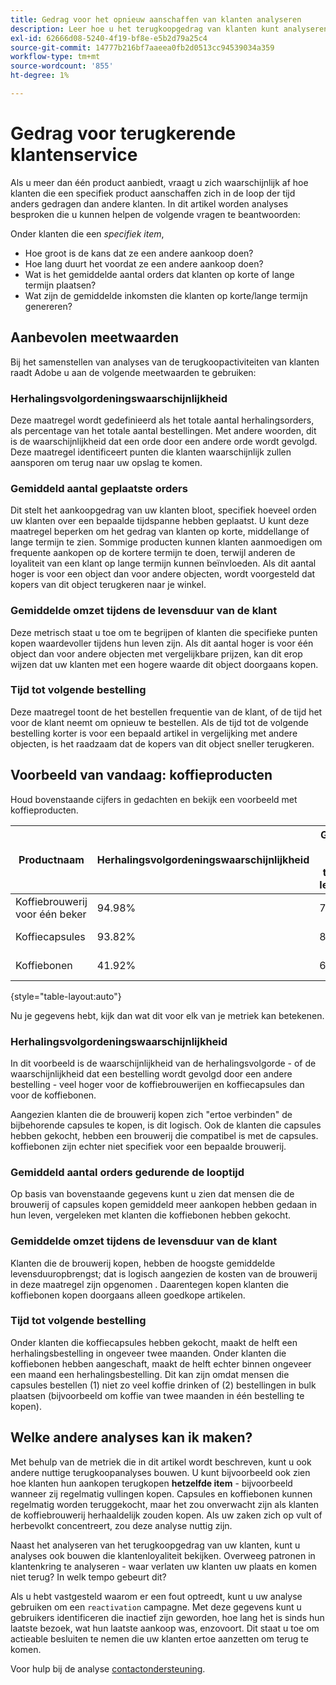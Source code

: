 ```yaml
---
title: Gedrag voor het opnieuw aanschaffen van klanten analyseren
description: Leer hoe u het terugkoopgedrag van klanten kunt analyseren.
exl-id: 62666d08-5240-4f19-bf8e-e5b2d79a25c4
source-git-commit: 14777b216bf7aaeea0fb2d0513cc94539034a359
workflow-type: tm+mt
source-wordcount: '855'
ht-degree: 1%

---
```


# Gedrag voor terugkerende klantenservice

Als u meer dan één product aanbiedt, vraagt u zich waarschijnlijk af hoe klanten die een specifiek product aanschaffen zich in de loop der tijd anders gedragen dan andere klanten. In dit artikel worden analyses besproken die u kunnen helpen de volgende vragen te beantwoorden:

Onder klanten die een *specifiek item*,

* Hoe groot is de kans dat ze een andere aankoop doen?
* Hoe lang duurt het voordat ze een andere aankoop doen?
* Wat is het gemiddelde aantal orders dat klanten op korte of lange termijn plaatsen?
* Wat zijn de gemiddelde inkomsten die klanten op korte/lange termijn genereren?

## Aanbevolen meetwaarden

Bij het samenstellen van analyses van de terugkoopactiviteiten van klanten raadt Adobe u aan de volgende meetwaarden te gebruiken:

### Herhalingsvolgordeningswaarschijnlijkheid

Deze maatregel wordt gedefinieerd als het totale aantal herhalingsorders, als percentage van het totale aantal bestellingen. Met andere woorden, dit is de waarschijnlijkheid dat een orde door een andere orde wordt gevolgd. Deze maatregel identificeert punten die klanten waarschijnlijk zullen aansporen om terug naar uw opslag te komen.

### Gemiddeld aantal geplaatste orders

Dit stelt het aankoopgedrag van uw klanten bloot, specifiek hoeveel orden uw klanten over een bepaalde tijdspanne hebben geplaatst. U kunt deze maatregel beperken om het gedrag van klanten op korte, middellange of lange termijn te zien. Sommige producten kunnen klanten aanmoedigen om frequente aankopen op de kortere termijn te doen, terwijl anderen de loyaliteit van een klant op lange termijn kunnen beïnvloeden. Als dit aantal hoger is voor een object dan voor andere objecten, wordt voorgesteld dat kopers van dit object terugkeren naar je winkel.

### Gemiddelde omzet tijdens de levensduur van de klant

Deze metrisch staat u toe om te begrijpen of klanten die specifieke punten kopen waardevoller tijdens hun leven zijn. Als dit aantal hoger is voor één object dan voor andere objecten met vergelijkbare prijzen, kan dit erop wijzen dat uw klanten met een hogere waarde dit object doorgaans kopen.

### Tijd tot volgende bestelling

Deze maatregel toont de het bestellen frequentie van de klant, of de tijd het voor de klant neemt om opnieuw te bestellen. Als de tijd tot de volgende bestelling korter is voor een bepaald artikel in vergelijking met andere objecten, is het raadzaam dat de kopers van dit object sneller terugkeren.

## Voorbeeld van vandaag: koffieproducten

Houd bovenstaande cijfers in gedachten en bekijk een voorbeeld met koffieproducten.

| **Productnaam** | **Herhalingsvolgordeningswaarschijnlijkheid** | **Gemiddeld aantal orders tijdens de levensduur** | **Gem. inkomsten** | **Mediane tijd tot volgende bestelling** |
|-----|-----|-----|-----|-----|
| Koffiebrouwerij voor één beker | 94.98% | 7.92 | $549.82 | 57,01 dagen |
| Koffiecapsules | 93.82% | 8.68 | $479.98 | 63,48 dagen |
| Koffiebonen | 41.92% | 6.07 | $99.82 | 27,31 dagen |

{style="table-layout:auto"}

Nu je gegevens hebt, kijk dan wat dit voor elk van je metriek kan betekenen.

### Herhalingsvolgordeningswaarschijnlijkheid

In dit voorbeeld is de waarschijnlijkheid van de herhalingsvolgorde - of de waarschijnlijkheid dat een bestelling wordt gevolgd door een andere bestelling - veel hoger voor de koffiebrouwerijen en koffiecapsules dan voor de koffiebonen.

Aangezien klanten die de brouwerij kopen zich &quot;ertoe verbinden&quot; de bijbehorende capsules te kopen, is dit logisch. Ook de klanten die capsules hebben gekocht, hebben een brouwerij die compatibel is met de capsules. koffiebonen zijn echter niet specifiek voor een bepaalde brouwerij.

### Gemiddeld aantal orders gedurende de looptijd

Op basis van bovenstaande gegevens kunt u zien dat mensen die de brouwerij of capsules kopen gemiddeld meer aankopen hebben gedaan in hun leven, vergeleken met klanten die koffiebonen hebben gekocht.

### Gemiddelde omzet tijdens de levensduur van de klant

Klanten die de brouwerij kopen, hebben de hoogste gemiddelde levensduuropbrengst; dat is logisch aangezien de kosten van de brouwerij in deze maatregel zijn opgenomen . Daarentegen kopen klanten die koffiebonen kopen doorgaans alleen goedkope artikelen.

### Tijd tot volgende bestelling

Onder klanten die koffiecapsules hebben gekocht, maakt de helft een herhalingsbestelling in ongeveer twee maanden. Onder klanten die koffiebonen hebben aangeschaft, maakt de helft echter binnen ongeveer een maand een herhalingsbestelling. Dit kan zijn omdat mensen die capsules bestellen (1) niet zo veel koffie drinken of (2) bestellingen in bulk plaatsen (bijvoorbeeld om koffie van twee maanden in één bestelling te kopen).

## Welke andere analyses kan ik maken?

Met behulp van de metriek die in dit artikel wordt beschreven, kunt u ook andere nuttige terugkoopanalyses bouwen. U kunt bijvoorbeeld ook zien hoe klanten hun aankopen terugkopen **hetzelfde item** - bijvoorbeeld wanneer zij regelmatig vullingen kopen. Capsules en koffiebonen kunnen regelmatig worden teruggekocht, maar het zou onverwacht zijn als klanten de koffiebrouwerij herhaaldelijk zouden kopen. Als uw zaken zich op vult of herbevolkt concentreert, zou deze analyse nuttig zijn.

Naast het analyseren van het terugkoopgedrag van uw klanten, kunt u analyses ook bouwen die klantenloyaliteit bekijken. Overweeg patronen in klantenkring te analyseren - waar verlaten uw klanten uw plaats en komen niet terug? In welk tempo gebeurt dit?

Als u hebt vastgesteld waarom er een fout optreedt, kunt u uw analyse gebruiken om een `reactivation` campagne. Met deze gegevens kunt u gebruikers identificeren die inactief zijn geworden, hoe lang het is sinds hun laatste bezoek, wat hun laatste aankoop was, enzovoort. Dit staat u toe om actieable besluiten te nemen die uw klanten ertoe aanzetten om terug te komen.

Voor hulp bij de analyse [contactondersteuning](https://experienceleague.adobe.com/docs/commerce-knowledge-base/kb/troubleshooting/miscellaneous/mbi-service-policies.html?lang=en).
